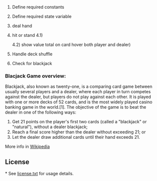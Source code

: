 1) Define required constants

2) Define required state variable 

3) deal hand

4) hit or stand
    4.1)

    4.2) show value total on card hover both player and dealer)

5) Handle deck shuffle

6) Check for blackjack

### Blacjack Game overview:

Blackjack, also known as twenty-one, is a comparing card game between usually several players and a dealer, where each player in turn competes against the dealer, but players do not play against each other. It is played with one or more decks of 52 cards, and is the most widely played casino banking game in the world.[1]. The objective of the game is to beat the dealer in one of the following ways:

   1. Get 21 points on the player's first two cards (called a "blackjack" or "natural"), without a dealer blackjack;
   2. Reach a final score higher than the dealer without exceeding 21; or
   3. Let the dealer draw additional cards until their hand exceeds 21.

More info in [Wikipedia](https://en.wikipedia.org/wiki/Blackjack)

## License

\* See [license.txt](https://github.com/coltonsaywhatt/GA-Blackjack-Project/LICENSE.text) for usage details.